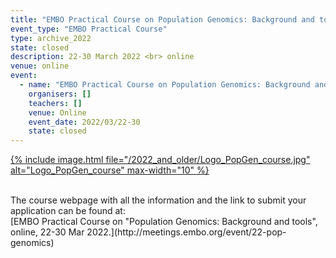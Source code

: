 ```yaml
---
title: "EMBO Practical Course on Population Genomics: Background and tools"
event_type: "EMBO Practical Course"
type: archive_2022
state: closed
description: 22-30 March 2022 <br> online
venue: online
event:
  - name: "EMBO Practical Course on Population Genomics: Background and tools"
    organisers: []
    teachers: []
    venue: Online
    event_date: 2022/03/22-30
    state: closed
---
```



[{% include image.html file="/2022_and_older/Logo_PopGen_course.jpg" alt="Logo_PopGen_course" max-width="10" %}](https://meetings.embo.org/event/22-pop-genomics)

<br>
The course webpage with all the information and the link to submit your application can be found at:<br>
[EMBO Practical Course on "Population Genomics&#58; Background and tools", online, 22-30 Mar 2022.](http://meetings.embo.org/event/22-pop-genomics)
<br>
